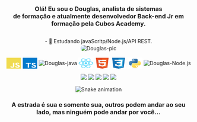   <div style="display: inline_block" align ="center">
<h3>Olá! Eu sou o Douglas, analista de sistemas<br> de formação e atualmente  desenvolvedor Back-end Jr em <br>formação pela Cubos Academy.</h3>
</div>

## 

<div align = "center">- 🌱 Estudando javaScritp/Node.js/API REST.</div>

  <div style="display: inline_block" align ="center">
<img align="center" alt="Douglas-pic" height="300" style="border-radius:50px;" src="https://i.pinimg.com/originals/21/11/61/21116158daaeb1459b4ec0758505e1ad.gif">
</div>
  
  <div style="display: inline_block" align ="center"><br>  
  <img align="center" alt="Douglas-Js" height="30" width="40" src="https://raw.githubusercontent.com/devicons/devicon/master/icons/javascript/javascript-plain.svg">  
  <img align="center" alt="Douglas-Ts" height="30" width="40" src="https://raw.githubusercontent.com/devicons/devicon/master/icons/typescript/typescript-plain.svg">
  <img align="center" alt="Douglas-java" height="30" width="30" src="https://cdn-icons-png.flaticon.com/512/143/143687.png">
  <img align="center" alt="Douglas-React" height="30" width="40" src="https://raw.githubusercontent.com/devicons/devicon/master/icons/react/react-original.svg">
  <img align="center" alt="RDouglas-HTML" height="30" width="40" src="https://raw.githubusercontent.com/devicons/devicon/master/icons/html5/html5-original.svg">
  <img align="center" alt="Douglas-CSS" height="30" width="40" src="https://raw.githubusercontent.com/devicons/devicon/master/icons/css3/css3-original.svg">
  <img align="center" alt="Douglas-Python" height="30" width="40" src="https://raw.githubusercontent.com/devicons/devicon/master/icons/python/python-original.svg">  
  <img align="center" alt="Douglas-Node.js" height="30" width="30" src="https://cdn-icons-png.flaticon.com/512/919/919825.png">  
 
  <br>
  </div>
 
 




  
  <div style="display: inline_block" align ="center"> 
  
   <a href="https://www.instagram.com/douglascosta_foto/" target="_blank"><img src="https://img.shields.io/badge/-Instagram-%23E4405F?style=for-the-badge&logo=instagram&logoColor=white" target="_blank"></a>
 	<a href="https://www.facebook.com/douglas.santanacosta/" target="_blank"><img src="https://img.shields.io/badge/Facebook-1877F2?style=for-the-badge&logo=facebook&logoColor=white" target="_blank"></a>
  <a href = "mailto:douglas.santana1777@gmail.com"><img src="https://img.shields.io/badge/-Gmail-%23333?style=for-the-badge&logo=gmail&logoColor=white" target="_blank"></a>
  <a href="www.linkedin.com/in/douglascostadev" target="_blank"><img src="https://img.shields.io/badge/-LinkedIn-%230077B5?style=for-the-badge&logo=linkedin&logoColor=white" target="_blank"></a> 
  <a href="https://www.facebook.com/douglas.santanacosta/" target="_blank"><img src="	https://img.shields.io/badge/Facebook-1877F2?style=for-the-badge&logo=facebook&logoColor=white" target="_blank"></a> 
  
  ![Snake animation](https://github.com/douglas1777/douglas1777/blob/output/github-contribution-grid-snake.svg)
  
   
   <h3>A estrada é sua e somente sua, outros podem andar ao seu lado, mas ninguém pode andar por você...</h3>
  </div>
